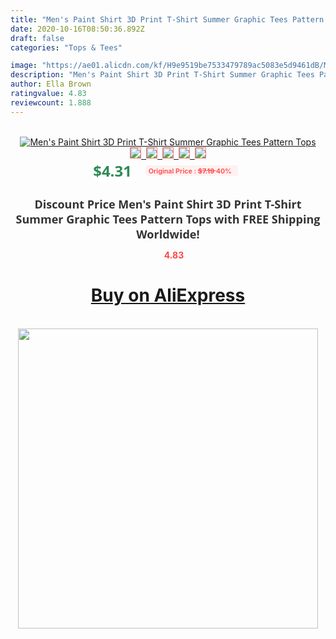```yaml
---
title: "Men's Paint Shirt 3D Print T-Shirt Summer Graphic Tees Pattern Tops"
date: 2020-10-16T08:50:36.892Z
draft: false
categories: "Tops & Tees"

image: "https://ae01.alicdn.com/kf/H9e9519be7533479789ac5083e5d9461dB/Men-s-Paint-Shirt-3D-Print-T-Shirt-Summer-Graphic-Tees-Pattern-Tops.jpg"
description: "Men's Paint Shirt 3D Print T-Shirt Summer Graphic Tees Pattern Tops"
author: Ella Brown
ratingvalue: 4.83
reviewcount: 1.888
---
```

<br>
<div style="text-align: center;">
<a href="https://s.click.aliexpress.com/e/_Atf5tL" target="_blank" rel="nofollow noopener noreferrer"><img alt="Men's Paint Shirt 3D Print T-Shirt Summer Graphic Tees Pattern Tops" class="magnifier-image" src="https://ae01.alicdn.com/kf/H9e9519be7533479789ac5083e5d9461dB/Men-s-Paint-Shirt-3D-Print-T-Shirt-Summer-Graphic-Tees-Pattern-Tops.jpg_640x640.jpg">
<br>
<img style="border:1px solid salmon" src="https://ae01.alicdn.com/kf/H9e9519be7533479789ac5083e5d9461dB/Men-s-Paint-Shirt-3D-Print-T-Shirt-Summer-Graphic-Tees-Pattern-Tops.jpg_120x120.jpg">&nbsp;&nbsp;<img style="border:1px solid salmon" src="https://ae01.alicdn.com/kf/H84921e0c264c4d1dbb1c2c0cfce92989O/Men-s-Paint-Shirt-3D-Print-T-Shirt-Summer-Graphic-Tees-Pattern-Tops.jpg_120x120.jpg">&nbsp;&nbsp;<img style="border:1px solid salmon" src="_120x120.jpg">&nbsp;&nbsp;<img style="border:1px solid salmon" src="_120x120.jpg">&nbsp;&nbsp;<img style="border:1px solid salmon" src="_120x120.jpg"></a></div><br0>
<div style="text-align: center;"><span style="background-color: white; border: 0px; box-sizing: border-box; color: seagreen; display: inline-block; font-family: &quot;open sans&quot; , &quot;arial&quot; , &quot;helvetica&quot; , sans-serif , &quot;heiti&quot;; font-size: 24px; font-stretch: inherit; font-weight: 700; line-height: inherit; margin: 0px 10px 0px 0px; padding: 0px; vertical-align: middle;">$4.31 </span>
<span style="background: rgb(255 , 241 , 241); border-radius: 3px; border: 0px; box-sizing: border-box; color: #ff4747; display: inline-block; font-family: inherit; font-size: 12px; font-stretch: inherit; font-style: inherit; font-variant: inherit; font-weight: 600; line-height: inherit; margin: 0px; padding: 2px 5px; transform: scale(0.9); vertical-align: middle;">Original Price : <b style="text-decoration: line-through;">$7.19 </b> 40%&nbsp;&nbsp;</span></div>
<h1 style="color: #333333; display: inline-block; font-family: &quot;open sans&quot; , &quot;arial&quot; , &quot;helvetica&quot; , sans-serif , &quot;heiti&quot;; font-size: 18px; font-stretch: inherit; font-weight: 700; text-align: center;">Discount Price Men's Paint Shirt 3D Print T-Shirt Summer Graphic Tees Pattern Tops with FREE Shipping Worldwide!</h1>
<div style="color: #ff4747; text-align: center;">
<img src="https://4.bp.blogspot.com/-M0ZcTcb-5uY/XleCXlxnR4I/AAAAAAAAAEc/OrjgMkXV1oMQFaCRZj5HQwOCBcu3w1FegCPcBGAYYCw/s1600/star.png" style="height: 15px;">&nbsp;<b>4.83</b></div>
<div class="button_cont" align="center"><a class="buynow_a" href="https://s.click.aliexpress.com/e/_Atf5tL" target="_blank" rel="nofollow noopener noreferrer"><H1>Buy on AliExpress</H1></a></div><br>
<div class="separator" style="clear: both; text-align: center;">
<img src="https://lh3.googleusercontent.com/-pTy5HemUv9M/XlePHvY0dAI/AAAAAAAAAE4/0nX5iRUoIWY8eMW9Dpxeirr157OZliDIgCLcBGAsYHQ/s1600/badge.gif" width="480">
</div>
